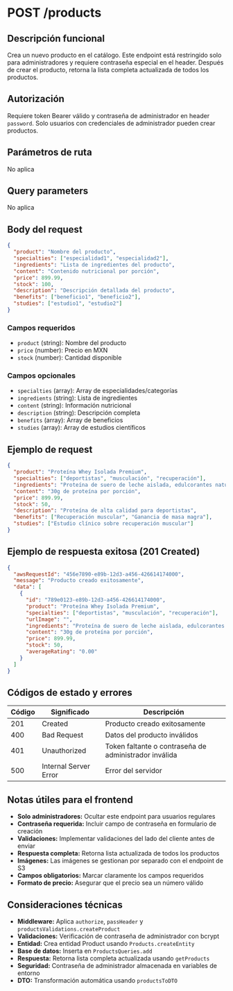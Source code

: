 # POST /products

## Descripción funcional

Crea un nuevo producto en el catálogo. Este endpoint está restringido solo para administradores y requiere contraseña especial en el header. Después de crear el producto, retorna la lista completa actualizada de todos los productos.

## Autorización

Requiere token Bearer válido y contraseña de administrador en header `password`. Solo usuarios con credenciales de administrador pueden crear productos.

## Parámetros de ruta

No aplica

## Query parameters

No aplica

## Body del request

```json
{
  "product": "Nombre del producto",
  "specialties": ["especialidad1", "especialidad2"],
  "ingredients": "Lista de ingredientes del producto",
  "content": "Contenido nutricional por porción",
  "price": 899.99,
  "stock": 100,
  "description": "Descripción detallada del producto",
  "benefits": ["beneficio1", "beneficio2"],
  "studies": ["estudio1", "estudio2"]
}
```

### Campos requeridos

- `product` (string): Nombre del producto
- `price` (number): Precio en MXN
- `stock` (number): Cantidad disponible

### Campos opcionales

- `specialties` (array): Array de especialidades/categorías
- `ingredients` (string): Lista de ingredientes
- `content` (string): Información nutricional
- `description` (string): Descripción completa
- `benefits` (array): Array de beneficios
- `studies` (array): Array de estudios científicos

## Ejemplo de request

```json
{
  "product": "Proteína Whey Isolada Premium",
  "specialties": ["deportistas", "musculación", "recuperación"],
  "ingredients": "Proteína de suero de leche aislada, edulcorantes naturales",
  "content": "30g de proteína por porción",
  "price": 899.99,
  "stock": 50,
  "description": "Proteína de alta calidad para deportistas",
  "benefits": ["Recuperación muscular", "Ganancia de masa magra"],
  "studies": ["Estudio clínico sobre recuperación muscular"]
}
```

## Ejemplo de respuesta exitosa (201 Created)

```json
{
  "awsRequestId": "456e7890-e89b-12d3-a456-426614174000",
  "message": "Producto creado exitosamente",
  "data": [
    {
      "id": "789e0123-e89b-12d3-a456-426614174000",
      "product": "Proteína Whey Isolada Premium",
      "specialties": ["deportistas", "musculación", "recuperación"],
      "urlImage": "",
      "ingredients": "Proteína de suero de leche aislada, edulcorantes naturales",
      "content": "30g de proteína por porción",
      "price": 899.99,
      "stock": 50,
      "averageRating": "0.00"
    }
  ]
}
```

## Códigos de estado y errores

| Código | Significado           | Descripción                                           |
| ------ | --------------------- | ----------------------------------------------------- |
| 201    | Created               | Producto creado exitosamente                          |
| 400    | Bad Request           | Datos del producto inválidos                          |
| 401    | Unauthorized          | Token faltante o contraseña de administrador inválida |
| 500    | Internal Server Error | Error del servidor                                    |

## Notas útiles para el frontend

- **Solo administradores:** Ocultar este endpoint para usuarios regulares
- **Contraseña requerida:** Incluir campo de contraseña en formulario de creación
- **Validaciones:** Implementar validaciones del lado del cliente antes de enviar
- **Respuesta completa:** Retorna lista actualizada de todos los productos
- **Imágenes:** Las imágenes se gestionan por separado con el endpoint de S3
- **Campos obligatorios:** Marcar claramente los campos requeridos
- **Formato de precio:** Asegurar que el precio sea un número válido

## Consideraciones técnicas

- **Middleware:** Aplica `authorize`, `passHeader` y `productsValidations.createProduct`
- **Validaciones:** Verificación de contraseña de administrador con bcrypt
- **Entidad:** Crea entidad Product usando `Products.createEntity`
- **Base de datos:** Inserta en `ProductsQueries.add`
- **Respuesta:** Retorna lista completa actualizada usando `getProducts`
- **Seguridad:** Contraseña de administrador almacenada en variables de entorno
- **DTO:** Transformación automática usando `productsToDTO`
